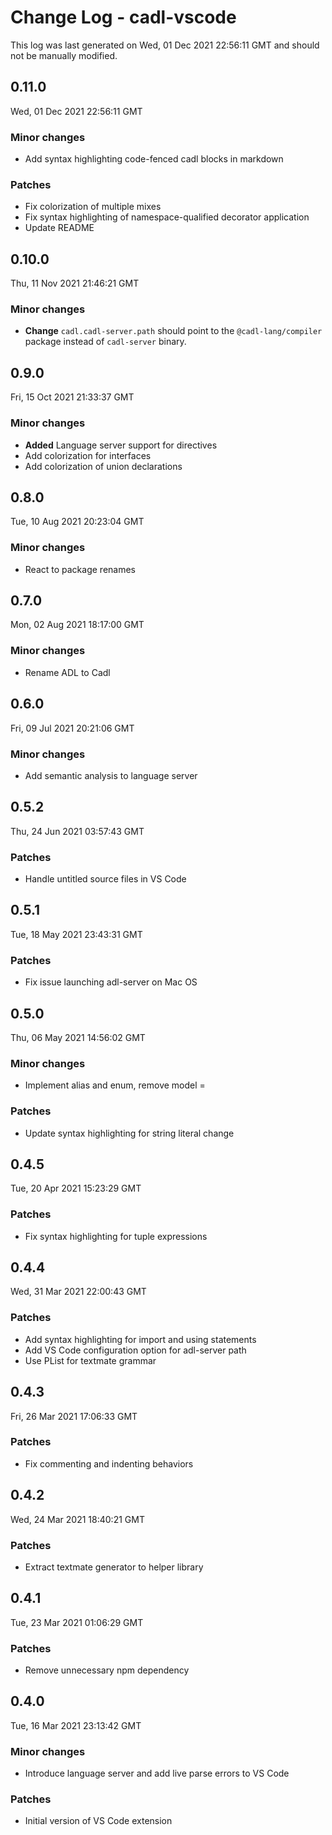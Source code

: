 # Change Log - cadl-vscode

This log was last generated on Wed, 01 Dec 2021 22:56:11 GMT and should not be manually modified.

## 0.11.0
Wed, 01 Dec 2021 22:56:11 GMT

### Minor changes

- Add syntax highlighting code-fenced cadl blocks in markdown

### Patches

- Fix colorization of multiple mixes
- Fix syntax highlighting of namespace-qualified decorator application
- Update README

## 0.10.0
Thu, 11 Nov 2021 21:46:21 GMT

### Minor changes

- **Change** `cadl.cadl-server.path` should point to the `@cadl-lang/compiler` package instead of `cadl-server` binary.

## 0.9.0
Fri, 15 Oct 2021 21:33:37 GMT

### Minor changes

- **Added** Language server support for directives
- Add colorization for interfaces
- Add colorization of union declarations

## 0.8.0
Tue, 10 Aug 2021 20:23:04 GMT

### Minor changes

- React to package renames

## 0.7.0
Mon, 02 Aug 2021 18:17:00 GMT

### Minor changes

- Rename ADL to Cadl

## 0.6.0
Fri, 09 Jul 2021 20:21:06 GMT

### Minor changes

- Add semantic analysis to language server

## 0.5.2
Thu, 24 Jun 2021 03:57:43 GMT

### Patches

- Handle untitled source files in VS Code

## 0.5.1
Tue, 18 May 2021 23:43:31 GMT

### Patches

- Fix issue launching adl-server on Mac OS

## 0.5.0
Thu, 06 May 2021 14:56:02 GMT

### Minor changes

- Implement alias and enum, remove model =

### Patches

- Update syntax highlighting for string literal change

## 0.4.5
Tue, 20 Apr 2021 15:23:29 GMT

### Patches

- Fix syntax highlighting for tuple expressions

## 0.4.4
Wed, 31 Mar 2021 22:00:43 GMT

### Patches

- Add syntax highlighting for import and using statements
- Add VS Code configuration option for adl-server path
- Use PList for textmate grammar

## 0.4.3
Fri, 26 Mar 2021 17:06:33 GMT

### Patches

- Fix commenting and indenting behaviors

## 0.4.2
Wed, 24 Mar 2021 18:40:21 GMT

### Patches

- Extract textmate generator to helper library

## 0.4.1
Tue, 23 Mar 2021 01:06:29 GMT

### Patches

- Remove unnecessary npm dependency

## 0.4.0
Tue, 16 Mar 2021 23:13:42 GMT

### Minor changes

- Introduce language server and add live parse errors to VS Code

### Patches

- Initial version of VS Code extension

